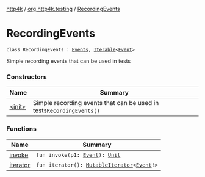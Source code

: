 [http4k](../../index.md) / [org.http4k.testing](../index.md) / [RecordingEvents](./index.md)

# RecordingEvents

`class RecordingEvents : `[`Events`](../../org.http4k.events/-events.md)`, `[`Iterable`](https://kotlinlang.org/api/latest/jvm/stdlib/kotlin.collections/-iterable/index.html)`<`[`Event`](../../org.http4k.events/-event/index.md)`>`

Simple recording events that can be used in tests

### Constructors

| Name | Summary |
|---|---|
| [&lt;init&gt;](-init-.md) | Simple recording events that can be used in tests`RecordingEvents()` |

### Functions

| Name | Summary |
|---|---|
| [invoke](invoke.md) | `fun invoke(p1: `[`Event`](../../org.http4k.events/-event/index.md)`): `[`Unit`](https://kotlinlang.org/api/latest/jvm/stdlib/kotlin/-unit/index.html) |
| [iterator](iterator.md) | `fun iterator(): `[`MutableIterator`](https://kotlinlang.org/api/latest/jvm/stdlib/kotlin.collections/-mutable-iterator/index.html)`<`[`Event`](../../org.http4k.events/-event/index.md)`!>` |
